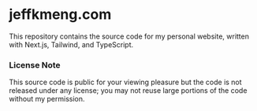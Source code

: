 # jeffkmeng.com

This repository contains the source code for my personal website,
written with Next.js, Tailwind, and TypeScript.

### License Note

This source code is public for your viewing pleasure but the code is not released under any
license; you may not reuse large portions of the code without my permission.
